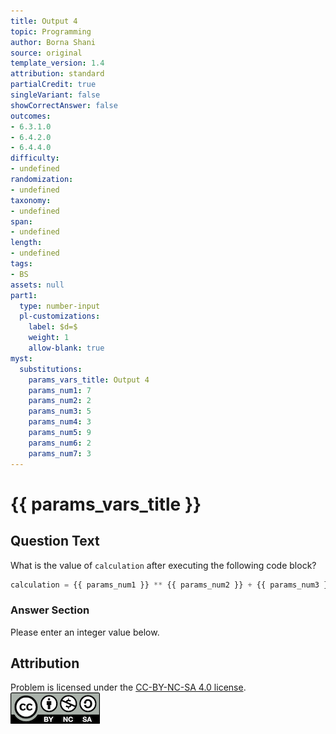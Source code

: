 ```yaml
---
title: Output 4
topic: Programming
author: Borna Shani
source: original
template_version: 1.4
attribution: standard
partialCredit: true
singleVariant: false
showCorrectAnswer: false
outcomes:
- 6.3.1.0
- 6.4.2.0
- 6.4.4.0
difficulty:
- undefined
randomization:
- undefined
taxonomy:
- undefined
span:
- undefined
length:
- undefined
tags:
- BS
assets: null
part1:
  type: number-input
  pl-customizations:
    label: $d=$
    weight: 1
    allow-blank: true
myst:
  substitutions:
    params_vars_title: Output 4
    params_num1: 7
    params_num2: 2
    params_num3: 5
    params_num4: 3
    params_num5: 9
    params_num6: 2
    params_num7: 3
---
```

# {{ params_vars_title }}

## Question Text

What is the value of `calculation` after executing the following code block?

```python
calculation = {{ params_num1 }} ** {{ params_num2 }} + {{ params_num3 }} / {{ params_num4 }} * ({{ params_num5 }} - {{ params_num6 }}) % {{ params_num7 }}
```

### Answer Section

Please enter an integer value below.

## Attribution

Problem is licensed under the [CC-BY-NC-SA 4.0 license](https://creativecommons.org/licenses/by-nc-sa/4.0/).<br> ![The Creative Commons 4.0 license requiring attribution-BY, non-commercial-NC, and share-alike-SA license.](https://raw.githubusercontent.com/firasm/bits/master/by-nc-sa.png)